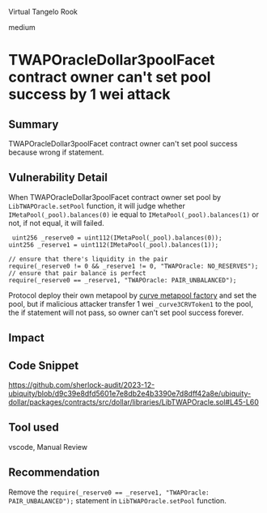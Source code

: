 Virtual Tangelo Rook

medium

# TWAPOracleDollar3poolFacet contract owner can't set pool success by 1 wei attack

## Summary

TWAPOracleDollar3poolFacet contract owner can't set pool success because wrong if statement.

## Vulnerability Detail

When TWAPOracleDollar3poolFacet contract owner set pool by `LibTWAPOracle.setPool` function, it will judge whether `IMetaPool(_pool).balances(0)` ie equal to `IMetaPool(_pool).balances(1)` or not, if not equal, it will failed.

```solidity
 uint256 _reserve0 = uint112(IMetaPool(_pool).balances(0));
uint256 _reserve1 = uint112(IMetaPool(_pool).balances(1));

// ensure that there's liquidity in the pair
require(_reserve0 != 0 && _reserve1 != 0, "TWAPOracle: NO_RESERVES");
// ensure that pair balance is perfect
require(_reserve0 == _reserve1, "TWAPOracle: PAIR_UNBALANCED");
```

Protocol deploy their own metapool by [curve metapool factory](https://github.com/sherlock-audit/2023-12-ubiquity/blob/d9c39e8dfd5601e7e8db2e4b3390e7d8dff42a8e/ubiquity-dollar/packages/contracts/src/deprecated/UbiquityAlgorithmicDollarManager.sol#L202-L219) and set the pool, but if malicious attacker transfer 1 wei `_curve3CRVToken1` to the pool, the if statement will not pass, so owner can't set pool success forever.


## Impact


## Code Snippet

https://github.com/sherlock-audit/2023-12-ubiquity/blob/d9c39e8dfd5601e7e8db2e4b3390e7d8dff42a8e/ubiquity-dollar/packages/contracts/src/dollar/libraries/LibTWAPOracle.sol#L45-L60


## Tool used

vscode, Manual Review

## Recommendation

Remove the `require(_reserve0 == _reserve1, "TWAPOracle: PAIR_UNBALANCED");` statement in `LibTWAPOracle.setPool` function.
